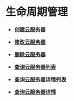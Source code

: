 # 生命周期管理<a name="ecs_03_0200"></a>

-   **[创建云服务器](创建云服务器（OpenStack原生）.md)**  

-   **[修改云服务器](修改云服务器（OpenStack原生）.md)**  

-   **[删除云服务器](删除云服务器（OpenStack原生）.md)**  

-   **[查询云服务器列表](查询云服务器列表.md)**  

-   **[查询云服务器详情列表](查询云服务器详情列表（OpenStack原生）.md)**  

-   **[查询云服务器详情](查询云服务器详情（OpenStack原生）.md)**  


